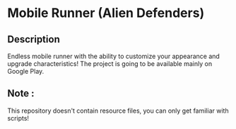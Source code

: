 # Mobile Runner (Alien Defenders)
## Description
Endless mobile runner with the ability to customize your appearance and upgrade characteristics! The project is going to be available mainly on Google Play.
## Note :
This repository doesn't contain resource files, you can only get familiar with scripts!
